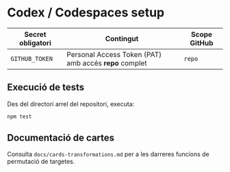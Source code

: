 # Codex / Codespaces setup

| Secret obligatori | Contingut                                              | Scope GitHub |
|-------------------|--------------------------------------------------------|--------------|
| `GITHUB_TOKEN`    | Personal Access Token (PAT) amb accés **repo** complet | `repo`       |

## Execució de tests

Des del directori arrel del repositori, executa:

```bash
npm test
```

## Documentació de cartes

Consulta `docs/cards-transformations.md` per a les darreres funcions de permutació de targetes.


